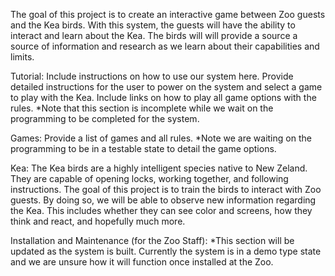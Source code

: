 The goal of this project is to create an interactive game between Zoo guests and the Kea birds. With this system, the guests will have the ability to interact and learn about the Kea. The birds will will provide a source a source of information and research as we learn about their capabilities and limits.

Tutorial:
Include instructions on how to use our system here. Provide detailed instructions for the user to power on the system and select a game to play with the Kea. Include links on how to play all game options with the rules. *Note that this section is incomplete while we wait on the programming to be completed for the system.

Games:
Provide a list of games and all rules. *Note we are waiting on the programming to be in a testable state to detail the game options.

Kea:
The Kea birds are a highly intelligent species native to New Zeland. They are capable of opening locks, working together, and following instructions. The goal of this project is to train the birds to interact with Zoo guests. By doing so, we will be able to observe new information regarding the Kea. This includes whether they can see color and screens, how they think and react, and hopefully much more. 

Installation and Maintenance (for the Zoo Staff):
*This section will be updated as the system is built. Currently the system is in a demo type state and we are unsure how it will function once installed at the Zoo.

